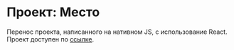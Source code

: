 # Проект: Место

Перенос проекта, написанного на нативном JS, с использование React.
Проект доступен по [ссылке](https://mickkrishtopa.github.io/mesto-react/build).
